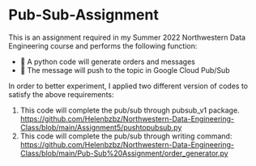 # Pub-Sub-Assignment #
This is an assignment required in my Summer 2022 Northwestern Data Engineering course and performs the following function:
* 👣 A python code will generate orders and messages
* 🧠 The message will push to the topic in Google Cloud Pub/Sub

In order to better experiment, I applied two different version of codes to satisfy the above requirements:
1. This code will complete the pub/sub through pubsub_v1 package. https://github.com/Helenbzbz/Northwestern-Data-Engineering-Class/blob/main/Assignment5/pushtopubsub.py
2. This code will complete the pub/sub through writing command: https://github.com/Helenbzbz/Northwestern-Data-Engineering-Class/blob/main/Pub-Sub%20Assignment/order_generator.py 